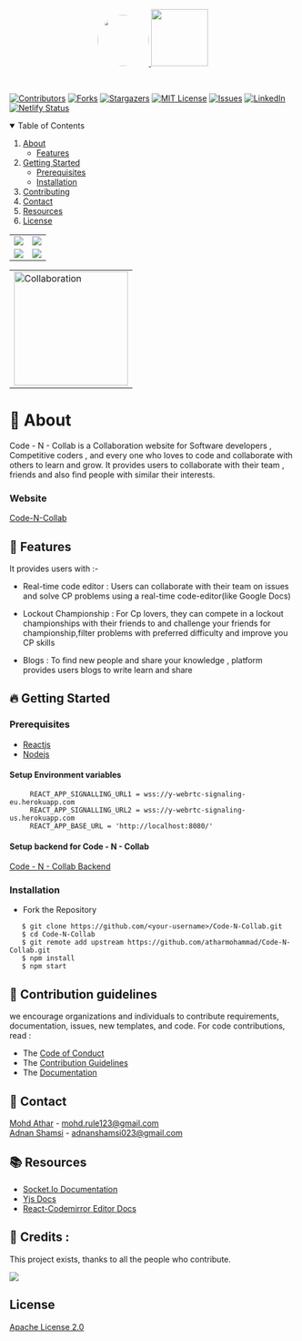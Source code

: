 <p align="center">
<a href="https://code-n-collab.netlify.app/" target="_blank"  rel="noreferrer">
<img src="https://user-images.githubusercontent.com/56029409/120935296-af116b00-c71f-11eb-8a47-9ca6a54832db.png" height="90"
     style="border-radius:50%"/>
<img src="https://user-images.githubusercontent.com/56029409/126859372-6a027582-e8ad-44f3-b7ee-ebeb3f11d440.png" height="100">
</a>
</p>
<br/>

[![Contributors][contributors-shield]][contributors-url]
[![Forks][forks-shield]][forks-url]
[![Stargazers][stars-shield]][stars-url]
[![MIT License][license-shield]][license-url]
[![Issues][issues-shield]][issues-url]
[![LinkedIn][linkedin-shield]][linkedin-url]
[![Netlify Status](https://api.netlify.com/api/v1/badges/30ec72b0-446f-44c8-b683-6f975f131898/deploy-status)](https://app.netlify.com/sites/code-n-collab/deploys)

<details open="open">
  <summary>Table of Contents</summary>
  <ol>
    <li>
      <a href="#-about">About</a>
      <ul>
        <li><a href="#-features">Features</a></li>
      </ul>
    </li>
    <li>
      <a href="#-getting-started">Getting Started</a>
      <ul>
        <li><a href="#prerequisites">Prerequisites</a></li>
      </ul>
         <ul>
        <li><a href="#installation">Installation</a></li>
      </ul>
    </li>
    <li><a href="#-contribution-guidelines">Contributing</a></li>
    <li><a href="#-contact">Contact</a></li>
    <li><a href="#-resources">Resources</a></li>
    <li><a href="#license">License</a></li>
  </ol>
</details>

<a href="https://code-n-collab.netlify.app/" target="_blank"  rel="noreferrer">
<table >
   <tr>
     <td>
        <img src="Images/homepage.PNG"/>
     </td>
     <td >
       <img src="Images/profile.PNG"/>
     </td>
   </tr>
   <tr>
     <td>
       <img src="Images/championship.PNG" />
     </td>
     <td>
       <img src="Images/Blogs.PNG" />
     </td>
   </tr>
</table>
 </a>
 
 <a href="https://code-n-collab.netlify.app/" target="_blank"  rel="noreferrer">
      <table align="center">
          <tr>
               <td>
                    <img src="gif/codencollab.gif" alt="Collaboration" height="200"/>
               </td>
          </tr>
     </table>
</a>
 

# 🔖 About
Code - N - Collab is a Collaboration website for Software developers , Competitive coders , and every one who loves to code and collaborate with others to learn and grow. It provides users to collaborate with their team , friends and also find people with similar their interests.

### Website
[Code-N-Collab](https://code-n-collab.netlify.app/)

## 🚀 Features
It provides users with :-
- Real-time code editor : Users can collaborate with their team on issues and solve CP problems using a real-time code-editor(like Google Docs) 

- Lockout Championship : For Cp lovers, they can compete in a lockout championships with their friends to and challenge your friends for championship,filter problems with preferred difficulty and improve you CP skills

- Blogs : To find new people and share your knowledge , platform provides users blogs to write learn and share

## 🔥 Getting Started

### Prerequisites

- <a href="https://reactjs.org/">Reactjs</a>
- <a href="https://nodejs.org/en/">Nodejs</a>

#### Setup Environment variables
```
     REACT_APP_SIGNALLING_URL1 = wss://y-webrtc-signaling-eu.herokuapp.com
     REACT_APP_SIGNALLING_URL2 = wss://y-webrtc-signaling-us.herokuapp.com
     REACT_APP_BASE_URL = 'http://localhost:8080/'
```

#### Setup backend for Code - N - Collab
<a href="https://github.com/atharmohammad/Code-N-Collab-Server">Code - N - Collab Backend</a>

### Installation

- Fork the Repository

```
   $ git clone https://github.com/<your-username>/Code-N-Collab.git
   $ cd Code-N-Collab
   $ git remote add upstream https://github.com/atharmohammad/Code-N-Collab.git
   $ npm install
   $ npm start
```

## 💁 Contribution guidelines

 we encourage organizations and individuals to contribute requirements, documentation, issues, new templates, and code.
 For code contributions, read :

- The <a href="CODE_OF_CONDUCT.md" >Code of Conduct</a>
- The <a href="CONTRIBUTING.md">Contribution Guidelines</a>
- The <a href="https://drive.google.com/drive/folders/1SB2dGPe3Avzsj0VXJ3sclTTdpjC1FbpV?usp=sharing">Documentation</a>

## 📲 Contact

<a href="https://www.linkedin.com/in/athar-mohammad-34068a157/">Mohd Athar</a> - mohd.rule123@gmail.com
<br>
<a href="https://www.linkedin.com/in/adnan-shamsi-5830301b3/">Adnan Shamsi</a> - adnanshamsi023@gmail.com

## 📚 Resources
- <a href="https://socket.io/docs/v4" >Socket.Io Documentation </a>
- <a href="https://github.com/yjs/yjs/blob/master/README.md" > Yjs Docs </a>
- <a href="https://github.com/scniro/react-codemirror2">React-Codemirror Editor Docs</a>

## 📌 Credits :

This project exists, thanks to all the people who contribute.

<a href="https://github.com/atharmohammad/Code-N-Collab/graphs/contributors">
  <img src="https://contrib.rocks/image?repo=atharmohammad/Code-N-Collab"/>
</a>


## License
<a href="LICENSE">Apache License 2.0</a>

[contributors-shield]: https://img.shields.io/github/contributors/atharmohammad/Code-N-Collab.svg?style=for-the-badge
[contributors-url]: https://github.com/atharmohammad/Code-N-Collab/graphs/contributors
[forks-shield]: https://img.shields.io/github/forks/atharmohammad/Code-N-Collab.svg?style=for-the-badge
[forks-url]: https://github.com/atharmohammad/Code-N-Collab/network/members
[stars-shield]: https://img.shields.io/github/stars/atharmohammad/Code-N-Collab.svg?style=for-the-badge
[stars-url]: https://github.com/atharmohammad/Code-N-Collab/stargazers
[issues-shield]: https://img.shields.io/github/issues/atharmohammad/Code-N-Collab.svg?style=for-the-badge
[issues-url]: https://github.com/atharmohammad/Code-N-Collab/issues
[license-shield]: https://img.shields.io/github/license/atharmohammad/Code-N-Collab.svg?style=for-the-badge
[license-url]: https://github.com/atharmohammad/Code-N-Collab/blob/master/LICENSE
[linkedin-shield]: https://img.shields.io/badge/-LinkedIn-black.svg?style=for-the-badge&logo=linkedin&colorB=555
[linkedin-url]: https://www.linkedin.com/in/athar-mohammad-34068a157/
[product-screenshot]: Images/homepage.PNG
